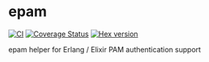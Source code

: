 # epam

[![CI](https://github.com/processone/epam/actions/workflows/ci.yml/badge.svg)](https://github.com/processone/epam/actions/workflows/ci.yml)
[![Coverage Status](https://coveralls.io/repos/processone/epam/badge.svg?branch=master&service=github)](https://coveralls.io/github/processone/epam?branch=master)
[![Hex version](https://img.shields.io/hexpm/v/epam.svg "Hex version")](https://hex.pm/packages/epam)

epam helper for Erlang / Elixir PAM authentication support

